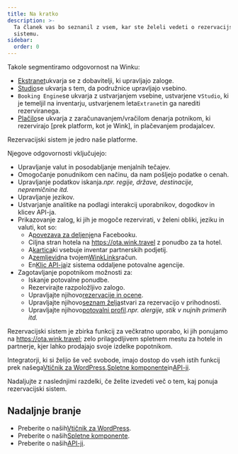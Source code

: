 ```yaml
---
title: Na kratko
description: >-
  Ta članek vas bo seznanil z vsem, kar ste želeli vedeti o rezervacijskem
  sistemu.
sidebar:
  order: 0
---
```

Takole segmentiramo odgovornost na Winku:

* [Ekstranet](/extranet/what-is-extranet)ukvarja se z dobavitelji, ki upravljajo zaloge.
* [Studio](/studio/what-is-studio)se ukvarja s tem, da podružnice upravljajo vsebino.
* `Booking Engine`se ukvarja z ustvarjanjem vsebine, ustvarjene v`Studio`, ki je temeljil na inventarju, ustvarjenem leta`Extranet`in ga narediti rezerviranega.
* [Plačilo](/payment/what-is-trip-pay)se ukvarja z zaračunavanjem/vračilom denarja potnikom, ki rezervirajo \[prek platform, kot je Wink], in plačevanjem prodajalcev.

Rezervacijski sistem je jedro naše platforme.

Njegove odgovornosti vključujejo:

* Upravljanje valut in posodabljanje menjalnih tečajev.
* Omogočanje ponudnikom cen načinu, da nam pošljejo podatke o cenah.
* Upravljanje podatkov iskanja.*npr. regije, države, destinacije, nepremičnine itd.*
* Upravljanje jezikov.
* Ustvarjanje analitike na podlagi interakcij uporabnikov, dogodkov in klicev API-ja.
* Prikazovanje zalog, ki jih je mogoče rezervirati, v želeni obliki, jeziku in valuti, kot so:
  * A[povezava za deljenje](/studio/shareable-links)na Facebooku.
  * Ciljna stran hotela na https://ota.wink.travel z ponudbo za ta hotel.
  * A[kartica](/studio/cards)ki vsebuje inventar partnerskih podjetij.
  * A[zemljevid](/studio/maps)na tvojem[WinkLinks](/link-manager/wink-links)račun.
  * En[Klic API-ja](/developers/apis)iz sistema oddaljene potovalne agencije.
* Zagotavljanje popotnikom možnosti za:
  * Iskanje potovalne ponudbe.
  * Rezervirajte razpoložljivo zalogo.
  * Upravljajte njihovo[rezervacije in ocene](/booking-engine/bookings).
  * Upravljajte njihovo[seznam želja](/booking-engine/bucket-list)stvari za rezervacijo v prihodnosti.
  * Upravljajte njihovo[potovalni profil](/booking-engine/travel-preferences).*npr. alergije, stik v nujnih primerih itd.*

Rezervacijski sistem je zbirka funkcij za večkratno uporabo, ki jih ponujamo na https://ota.wink.travel; zelo prilagodljivem spletnem mestu za hotele in partnerje, kjer lahko prodajajo svoje izdelke popotnikom.

Integratorji, ki si želijo še več svobode, imajo dostop do vseh istih funkcij prek našega[Vtičnik za WordPress](/developers/wordpress/),[Spletne komponente](/developers/web-components)in[API-ji](/developers/apis).

Nadaljujte z naslednjimi razdelki, če želite izvedeti več o tem, kaj ponuja rezervacijski sistem.

## Nadaljnje branje

* Preberite o naših[Vtičnik za WordPress](/developers/wordpress/).
* Preberite o naših[Spletne komponente](/developers/web-components).
* Preberite o naših[API-ji](/developers/apis).

